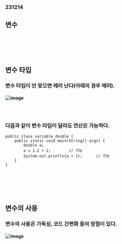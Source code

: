 ### 231214
## 변수
### <br/><br/><br/>

## 변수 타입
### 변수 타입이 안 맞으면 에러 난다(아래의 경우 에러).
#### ![image](https://github.com/Shin-jongwhan/java/assets/62974484/73d881e6-27b3-45bd-a4ca-3354bd89dda9)
### <br/>

### 다음과 같이 변수 타입이 달라도 연산은 가능하다.
```
public class variable_double {
    public static void main(String[] args) {
        double a;
        a = 1.2 + 1;        // 가능
        System.out.println(a + 1);      // 가능
    }
}
```
### <br/><br/><br/>

## 변수의 사용
### 변수의 사용은 가독성, 코드 간편화 등의 장점이 있다.
#### ![image](https://github.com/Shin-jongwhan/java/assets/62974484/c3848579-5548-4171-a5bb-f4168ed1aa66)
